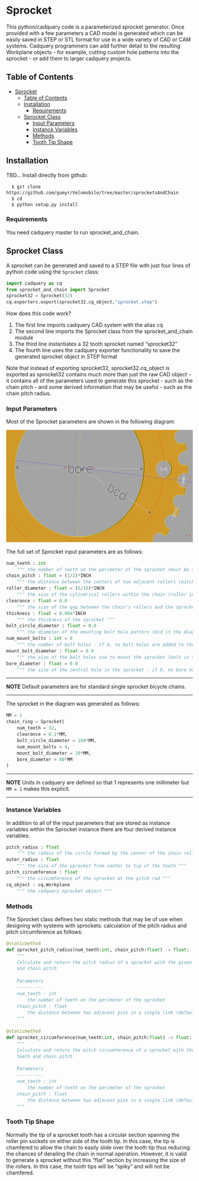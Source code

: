 # Sprocket

This python/cadquery code is a parameterized sprocket generator.
Once provided with a few parameters a CAD model is generated which
can be easily saved in STEP or STL format for use in a wide variety of CAD
or CAM systems. Cadquery programmers can add further detail to the resulting
Workplane objects - for example, cutting custom
hole patterns into the sprocket - or add them to larger cadquery projects.

## Table of Contents
- [Sprocket](#sprocket)
  - [Table of Contents](#table-of-contents)
  - [Installation](#installation)
    - [Requirements](#requirements)
  - [Sprocket Class](#sprocket-class)
    - [Input Parameters](#input-parameters)
    - [Instance Variables](#instance-variables)
    - [Methods](#methods)
    - [Tooth Tip Shape](#tooth-tip-shape)
## Installation
TBD...
Install directly from github:
```
  $ git clone https://github.com/gumyr/Velomobile/tree/master/sprocketsAndChain
  $ cd
  $ python setup.py install
```
### Requirements
You need cadquery master to run sprocket_and_chain.
## Sprocket Class
A sprocket can be generated and saved to a STEP file with just four lines
of python code using the `Sprocket` class:
```python
import cadquery as cq
from sprocket_and_chain import Sprocket
sprocket32 = Sprocket(32)
cq.exporters.export(sprocket32.cq_object,"sprocket.step")
```
How does this code work?
1. The first line imports cadquery CAD system with the alias cq
2. The second line imports the Sprocket class from the sprocket_and_chain module
3. The third line instantiates a 32 tooth sprocket named <q>sprocket32</q>
4. The fourth line uses the cadquery exporter functionality to save the generated
sprocket object in STEP format

Note that instead of exporting sprocket32, sprocket32.cq_object is exported as
sprocket32 contains much more than just the raw CAD object - it contains all of
the parameters used to generate this sprocket - such as the chain pitch - and some
derived information that may be useful - such as the chain pitch radius.

### Input Parameters
Most of the Sprocket parameters are shown in the following diagram:

![sprocket parameters](sprocket_dimensions.png)

The full set of Sprocket input parameters are as follows:
```python
num_teeth : int
    """ the number of teeth on the perimeter of the sprocket (must be >= 3) """
chain_pitch : float = (1/2)*INCH
    """ the distance between the centers of two adjacent rollers (pitch in the diagram) """
roller_diameter : float = (5/16)*INCH
    """ the size of the cylindrical rollers within the chain (roller in the diagram) """
clearance : float = 0.0
    """ the size of the gap between the chain's rollers and the sprocket's teeth """
thickness : float = 0.084*INCH
    """ the thickness of the sprocket """
bolt_circle_diameter : float = 0.0
    """ the diameter of the mounting bolt hole pattern (bcd in the diagram) """
num_mount_bolts : int = 0
    """ the number of bolt holes - if 0, no bolt holes are added to the sprocket """
mount_bolt_diameter : float = 0.0
    """ the size of the bolt holes use to mount the sprocket (bolt in the diagram) """
bore_diameter : float = 0.0
    """ the size of the central hole in the sprocket - if 0, no bore hole is added to the sprocket (bore in the diagram) """
```
---
**NOTE**
Default parameters are for standard single sprocket bicycle chains.

---
The sprocket in the diagram was generated as follows:
```python
MM = 1
chain_ring = Sprocket(
    num_teeth = 32,
    clearance = 0.1*MM,
    bolt_circle_diameter = 104*MM,
    num_mount_bolts = 4,
    mount_bolt_diameter = 10*MM,
    bore_diameter = 80*MM
)
```
---
**NOTE**
Units in cadquery are defined so that 1 represents one millimeter but `MM = 1` makes this
explicit.

---
### Instance Variables
In addition to all of the input parameters that are stored as instance variables
within the Sprocket instance there are four derived instance variables:
```python
pitch_radius : float
    """ the radius of the circle formed by the center of the chain rollers """
outer_radius : float
    """ the size of the sprocket from center to tip of the teeth """
pitch_circumference : float
    """ the circumference of the sprocket at the pitch rad """
cq_object : cq.Workplane
    """ the cadquery sprocket object """
```
### Methods
The Sprocket class defines two static methods that may be of use when designing with
systems with sprockets: calculation of the pitch radius and pitch circumference as follows:
```python
@staticmethod
def sprocket_pitch_radius(num_teeth:int, chain_pitch:float) -> float:
    """
    Calculate and return the pitch radius of a sprocket with the given number of teeth
    and chain pitch

    Parameters
    ----------
    num_teeth : int
        the number of teeth on the perimeter of the sprocket
    chain_pitch : float
        the distance between two adjacent pins in a single link (default 1/2 INCH)
    """

@staticmethod
def sprocket_circumference(num_teeth:int, chain_pitch:float) -> float:
    """
    Calculate and return the pitch circumference of a sprocket with the given number of
    teeth and chain pitch

    Parameters
    ----------
    num_teeth : int
        the number of teeth on the perimeter of the sprocket
    chain_pitch : float
        the distance between two adjacent pins in a single link (default 1/2 INCH)
    """
```
### Tooth Tip Shape
Normally the tip of a sprocket tooth has a circular section spanning the roller pin sockets
on either side of the tooth tip. In this case, the tip is chamfered to allow the chain to
easily slide over the tooth tip thus reducing the chances of derailing the chain in normal
operation. However, it is valid to generate a sprocket without this <q>flat</q> section by
increasing the size of the rollers. In this case, the tooth tips will be <q>spiky</q> and
will not be chamfered.